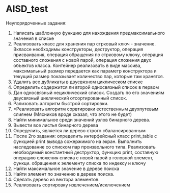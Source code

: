 # AISD_test

Неупорядоченные задания:

1. Написать шаблонную функцию для нахождения предмаксимального значения в списке
2. Реализовать класс для хранения пар стрковый ключ - значение. Вклассе необходимы конструкторы, деструктор, операция присваивания, операция обращения по стрковому ключу, операция составного сложения с новой парой, операция сложения двух объектов класса. Контейнер реализовать в виде массива, максимальный размер передается как параметр конструктора и текущий размер показывает количество пар, которые там хранятся.
3. Удалить все дубликаты в двусвязном циклическом списке
4. Определить содержится ли второй односвязный список в первом
5. Дан односвязный нециклический список. Создать по его значениям двусвязный циклический отсортированный список.
6. Рализовать алгоритм быстрой сортировки.
7. \*Реализовать алгоритм сорвтировки естественным двухпутевым слиянем (Мясников вроде сказал, что этого не будет)
8. Найти минимальное среди значений узлов бинарного дерева.
9. Вывести все листья бинарного дерева
10. Определить, является ли дерево строго сбалансированным
11. После 2го задания: определить интерфейсный класс print_table с функцией print вывода сожержимого на экран. Выполнить наследование со списком пар произвольного типа. Реализовать необходимый константный деструктор, функцию print, составную операцию сложения списка с новой парой в головной элемент, функци. обращения к эелементу списка по индексу и ключу
12. Найти максимальное значение в дереве поиска
13. Найти элемент по значению в дереве поиска.
14. Сделать дерево из вектора элементов.
15. Реализовать сортировку извлечением/исключением
